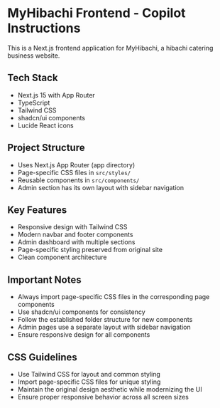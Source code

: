 <!-- Use this file to provide workspace-specific custom instructions to Copilot. For more details, visit https://code.visualstudio.com/docs/copilot/copilot-customization#_use-a-githubcopilotinstructionsmd-file -->

# MyHibachi Frontend - Copilot Instructions

This is a Next.js frontend application for MyHibachi, a hibachi catering business website.

## Tech Stack

- Next.js 15 with App Router
- TypeScript
- Tailwind CSS
- shadcn/ui components
- Lucide React icons

## Project Structure

- Uses Next.js App Router (app directory)
- Page-specific CSS files in `src/styles/`
- Reusable components in `src/components/`
- Admin section has its own layout with sidebar navigation

## Key Features

- Responsive design with Tailwind CSS
- Modern navbar and footer components
- Admin dashboard with multiple sections
- Page-specific styling preserved from original site
- Clean component architecture

## Important Notes

- Always import page-specific CSS files in the corresponding page components
- Use shadcn/ui components for consistency
- Follow the established folder structure for new components
- Admin pages use a separate layout with sidebar navigation
- Ensure responsive design for all components

## CSS Guidelines

- Use Tailwind CSS for layout and common styling
- Import page-specific CSS files for unique styling
- Maintain the original design aesthetic while modernizing the UI
- Ensure proper responsive behavior across all screen sizes
